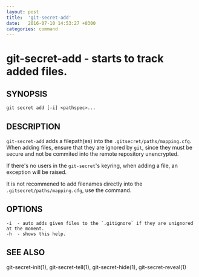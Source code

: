 ```yaml
---
layout: post
title:  'git-secret-add'
date:   2016-07-10 14:53:27 +0300
categories: command
---
```

git-secret-add - starts to track added files.
=============================================

## SYNOPSIS

    git secret add [-i] <pathspec>...


## DESCRIPTION
`git-secret-add` adds a filepath(es) into the `.gitsecret/paths/mapping.cfg`. When adding files, ensure that they are ignored by `git`, since they must be secure and not be commited into the remote repository unencrypted.

If there's no users in the `git-secret`'s keyring, when adding a file, an exception will be raised.

It is not recommened to add filenames directly into the `.gitsecret/paths/mapping.cfg`, use the command.


## OPTIONS

    -i  - auto adds given files to the `.gitignore` if they are unignored at the moment.
    -h  - shows this help.


## SEE ALSO

git-secret-init(1), git-secret-tell(1), git-secret-hide(1), git-secret-reveal(1)
